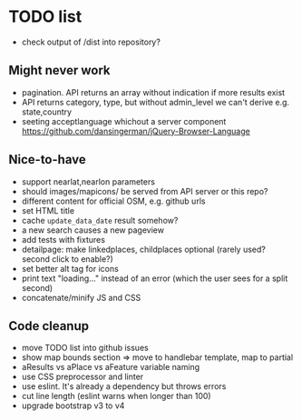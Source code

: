 # TODO list

* check output of /dist into repository?


## Might never work

* pagination. API returns an array without indication if more results exist
* API returns category, type, but without admin_level we can't derive e.g. state,country
* seeting acceptlanguage whichout a server component https://github.com/dansingerman/jQuery-Browser-Language

## Nice-to-have

* support nearlat,nearlon parameters
* should images/mapicons/ be served from API server or this repo?
* different content for official OSM, e.g. github urls
* set HTML title
* cache `update_data_date` result somehow?
* a new search causes a new pageview
* add tests with fixtures
* detailpage: make linkedplaces, childplaces optional (rarely used? second click to enable?)
* set better alt tag for icons
* print text "loading..." instead of an error (which the user sees for a split second)
* concatenate/minify JS and CSS

## Code cleanup

* move TODO list into github issues
* show map bounds section => move to handlebar template, map to partial
* aResults vs aPlace vs aFeature variable naming
* use CSS preprocessor and linter
* use eslint. It's already a dependency but throws errors
* cut line length (eslint warns when longer than 100)
* upgrade bootstrap v3 to v4
